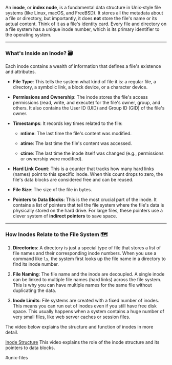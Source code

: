 An **inode**, or **index node**, is a fundamental data structure in Unix-style file systems (like Linux, macOS, and FreeBSD). It stores all the metadata about a file or directory, but importantly, it does **not** store the file's name or its actual content. Think of it as a file's identity card. Every file and directory on a file system has a unique inode number, which is its primary identifier to the operating system.

* * *

### What's Inside an Inode? 🗃️

Each inode contains a wealth of information that defines a file's existence and attributes.

*   **File Type**: This tells the system what kind of file it is: a regular file, a directory, a symbolic link, a block device, or a character device.
    
*   **Permissions and Ownership**: The inode stores the file's access permissions (read, write, and execute) for the file's owner, group, and others. It also contains the User ID (UID) and Group ID (GID) of the file's owner.
    
*   **Timestamps**: It records key times related to the file:
    
    *   **mtime**: The last time the file's content was modified.
        
    *   **atime**: The last time the file's content was accessed.
        
    *   **ctime**: The last time the inode itself was changed (e.g., permissions or ownership were modified).
        
*   **Hard Link Count**: This is a counter that tracks how many hard links (names) point to this specific inode. When this count drops to zero, the file's data blocks are considered free and can be reused.
    
*   **File Size**: The size of the file in bytes.
    
*   **Pointers to Data Blocks**: This is the most crucial part of the inode. It contains a list of pointers that tell the file system where the file's data is physically stored on the hard drive. For large files, these pointers use a clever system of **indirect pointers** to save space.
    

* * *

### How Inodes Relate to the File System 🗺️

1.  **Directories**: A directory is just a special type of file that stores a list of file names and their corresponding inode numbers. When you use a command like `ls`, the system first looks up the file name in a directory to find its inode number.
    
2.  **File Naming**: The file name and the inode are decoupled. A single inode can be linked to multiple file names (hard links) across the file system. This is why you can have multiple names for the same file without duplicating the data.
    
3.  **Inode Limits**: File systems are created with a fixed number of inodes. This means you can run out of inodes even if you still have free disk space. This usually happens when a system contains a huge number of very small files, like web server caches or session files.
    

The video below explains the structure and function of inodes in more detail.

[Inode Structure](https://www.youtube.com/watch?v=tMVj22EWg6A) This video explains the role of the inode structure and its pointers to data blocks.

#unix-files